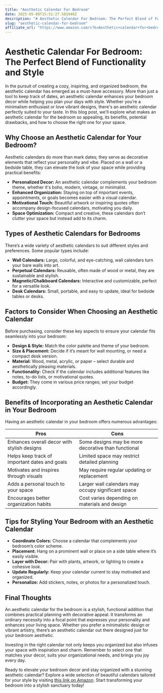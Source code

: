 ```yaml
---
title: "Aesthetic Calendar For Bedroom"
date: 2025-05-08T15:51:27.581946Z
description: "# Aesthetic Calendar For Bedroom: The Perfect Blend of Functionality and Style..."
slug: "aesthetic-calendar-for-bedroom"
affiliate_url: "https://www.amazon.com/s?k=Aesthetic+calendar+for+bedroom&crid=1OTI34SCV3PMT&sprefix=aesthetic+calendar+for+bedroom%2Caps%2C454&linkCode=ll2&tag=alrimweb-20&linkId=8c9b841ca07734119e87a7d45bd99fb0&language=en_US&ref_=as_li_ss_tl"
---
```

# Aesthetic Calendar For Bedroom: The Perfect Blend of Functionality and Style

In the pursuit of creating a cozy, inspiring, and organized bedroom, the aesthetic calendar has emerged as a must-have accessory. More than just a tool to keep track of dates, an aesthetic calendar enhances your bedroom decor while helping you plan your days with style. Whether you’re a minimalism enthusiast or love vibrant designs, there's an aesthetic calendar perfectly suited to your taste. In this blog post, we'll explore what makes an aesthetic calendar for the bedroom so appealing, its benefits, potential drawbacks, and how to choose the right one for your space.

## Why Choose an Aesthetic Calendar for Your Bedroom?

Aesthetic calendars do more than mark dates; they serve as decorative elements that reflect your personality and vibe. Placed on a wall or a bedside table, they can elevate the look of your space while providing practical benefits:

- **Personalized Decor:** An aesthetic calendar complements your bedroom theme, whether it's boho, modern, vintage, or minimalist.
- **Enhanced Organization:** Staying on top of important events, appointments, or goals becomes easier with a visual calendar.
- **Motivational Touch:** Beautiful artwork or inspiring quotes often accompany design-focused calendars, motivating you daily.
- **Space Optimization:** Compact and creative, these calendars don’t clutter your space but instead add to its charm.

## Types of Aesthetic Calendars for Bedrooms

There’s a wide variety of aesthetic calendars to suit different styles and preferences. Some popular types include:

- **Wall Calendars:** Large, colorful, and eye-catching, wall calendars turn your bare walls into art.
- **Perpetual Calendars:** Reusable, often made of wood or metal, they are sustainable and stylish.
- **Magnetic/Chalkboard Calendars:** Interactive and customizable, perfect for a versatile look.
- **Desk Calendars:** Small, portable, and easy to update, ideal for bedside tables or desks.

## Factors to Consider When Choosing an Aesthetic Calendar

Before purchasing, consider these key aspects to ensure your calendar fits seamlessly into your bedroom:

- **Design & Style:** Match the color palette and theme of your bedroom.
- **Size & Placement:** Decide if it’s meant for wall mounting, or need a compact desk version.
- **Material:** Wood, metal, acrylic, or paper – select durable and aesthetically pleasing materials.
- **Functionality:** Check if the calendar includes additional features like notes, to-do lists, or motivational quotes.
- **Budget:** They come in various price ranges; set your budget accordingly.

## Benefits of Incorporating an Aesthetic Calendar in Your Bedroom

Having an aesthetic calendar in your bedroom offers numerous advantages:

| **Pros** | **Cons** |
| --- | --- |
| Enhances overall decor with stylish designs | Some designs may be more decorative than functional |
| Helps keep track of important dates and goals | Limited space may restrict detailed planning |
| Motivates and inspires through visuals | May require regular updating or replacement |
| Adds a personal touch to your space | Larger wall calendars may occupy significant space |
| Encourages better organization habits | Cost varies depending on materials and design |

## Tips for Styling Your Bedroom with an Aesthetic Calendar

- **Coordinate Colors:** Choose a calendar that complements your bedroom’s color scheme.
- **Placement:** Hang on a prominent wall or place on a side table where it’s easily visible.
- **Layer with Decor:** Pair with plants, artwork, or lighting to create a cohesive look.
- **Update Regularly:** Keep your calendar current to stay motivated and organized.
- **Personalize:** Add stickers, notes, or photos for a personalized touch.

## Final Thoughts

An aesthetic calendar for the bedroom is a stylish, functional addition that combines practical planning with decorative appeal. It transforms an ordinary necessity into a focal point that expresses your personality and enhances your living space. Whether you prefer a minimalistic design or vibrant artistry, there’s an aesthetic calendar out there designed just for your bedroom aesthetic.

Investing in the right calendar not only keeps you organized but also infuses your space with inspiration and charm. Remember to select one that matches your decor, suits your organizational needs, and brings you joy every day.

Ready to elevate your bedroom decor and stay organized with a stunning aesthetic calendar? Explore a wide selection of beautiful calendars tailored for your style by visiting [this link on Amazon](https://www.amazon.com/s?k=Aesthetic+calendar+for+bedroom&crid=1OTI34SCV3PMT&sprefix=aesthetic+calendar+for+bedroom%2Caps%2C454&linkCode=ll2&tag=alrimweb-20&linkId=8c9b841ca07734119e87a7d45bd99fb0&language=en_US&ref_=as_li_ss_tl). Start transforming your bedroom into a stylish sanctuary today!